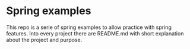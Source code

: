 # Spring examples
This repo is a serie of spring examples to allow practice with spring features. Into every project there are README.md with short explanation about the project and purpose.

